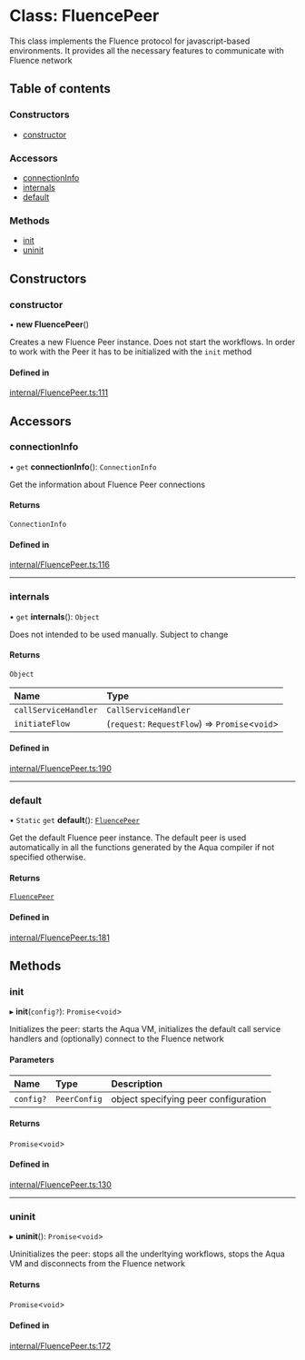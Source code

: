 # Class: FluencePeer

This class implements the Fluence protocol for javascript-based environments.
It provides all the necessary features to communicate with Fluence network

## Table of contents

### Constructors

- [constructor](js-sdk/6_reference/classes/FluencePeer.md#constructor)

### Accessors

- [connectionInfo](js-sdk/6_reference/classes/FluencePeer.md#connectioninfo)
- [internals](js-sdk/6_reference/classes/FluencePeer.md#internals)
- [default](js-sdk/6_reference/classes/FluencePeer.md#default)

### Methods

- [init](js-sdk/6_reference/classes/FluencePeer.md#init)
- [uninit](js-sdk/6_reference/classes/FluencePeer.md#uninit)

## Constructors

### constructor

• **new FluencePeer**()

Creates a new Fluence Peer instance. Does not start the workflows.
In order to work with the Peer it has to be initialized with the `init` method

#### Defined in

[internal/FluencePeer.ts:111](https://github.com/fluencelabs/fluence-js/blob/c2e280d/src/internal/FluencePeer.ts#L111)

## Accessors

### connectionInfo

• `get` **connectionInfo**(): `ConnectionInfo`

Get the information about Fluence Peer connections

#### Returns

`ConnectionInfo`

#### Defined in

[internal/FluencePeer.ts:116](https://github.com/fluencelabs/fluence-js/blob/c2e280d/src/internal/FluencePeer.ts#L116)

___

### internals

• `get` **internals**(): `Object`

Does not intended to be used manually. Subject to change

#### Returns

`Object`

| Name | Type |
| :------ | :------ |
| `callServiceHandler` | `CallServiceHandler` |
| `initiateFlow` | (`request`: `RequestFlow`) => `Promise`<`void`\> |

#### Defined in

[internal/FluencePeer.ts:190](https://github.com/fluencelabs/fluence-js/blob/c2e280d/src/internal/FluencePeer.ts#L190)

___

### default

• `Static` `get` **default**(): [`FluencePeer`](js-sdk/6_reference/classes/FluencePeer.md)

Get the default Fluence peer instance. The default peer is used automatically in all the functions generated
by the Aqua compiler if not specified otherwise.

#### Returns

[`FluencePeer`](js-sdk/6_reference/classes/FluencePeer.md)

#### Defined in

[internal/FluencePeer.ts:181](https://github.com/fluencelabs/fluence-js/blob/c2e280d/src/internal/FluencePeer.ts#L181)

## Methods

### init

▸ **init**(`config?`): `Promise`<`void`\>

Initializes the peer: starts the Aqua VM, initializes the default call service handlers
and (optionally) connect to the Fluence network

#### Parameters

| Name | Type | Description |
| :------ | :------ | :------ |
| `config?` | `PeerConfig` | object specifying peer configuration |

#### Returns

`Promise`<`void`\>

#### Defined in

[internal/FluencePeer.ts:130](https://github.com/fluencelabs/fluence-js/blob/c2e280d/src/internal/FluencePeer.ts#L130)

___

### uninit

▸ **uninit**(): `Promise`<`void`\>

Uninitializes the peer: stops all the underltying workflows, stops the Aqua VM
and disconnects from the Fluence network

#### Returns

`Promise`<`void`\>

#### Defined in

[internal/FluencePeer.ts:172](https://github.com/fluencelabs/fluence-js/blob/c2e280d/src/internal/FluencePeer.ts#L172)
